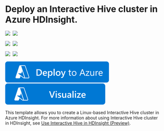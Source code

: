 # Deploy an Interactive Hive cluster in Azure HDInsight.

<IMG SRC="https://azurequickstartsservice.blob.core.windows.net/badges/101-hdinsight-interactive-hive/PublicLastTestDate.svg" />&nbsp;
<IMG SRC="https://azurequickstartsservice.blob.core.windows.net/badges/101-hdinsight-interactive-hive/PublicDeployment.svg" />&nbsp;

<IMG SRC="https://azurequickstartsservice.blob.core.windows.net/badges/101-hdinsight-interactive-hive/FairfaxLastTestDate.svg" />&nbsp;
<IMG SRC="https://azurequickstartsservice.blob.core.windows.net/badges/101-hdinsight-interactive-hive/FairfaxDeployment.svg" />&nbsp;

<IMG SRC="https://azurequickstartsservice.blob.core.windows.net/badges/101-hdinsight-interactive-hive/BestPracticeResult.svg" />&nbsp;
<IMG SRC="https://azurequickstartsservice.blob.core.windows.net/badges/101-hdinsight-interactive-hive/CredScanResult.svg" />&nbsp;

<a href="https://portal.azure.com/#create/Microsoft.Template/uri/https%3A%2F%2Fraw.githubusercontent.com%2FAzure%2Fazure-quickstart-templates%2Fmaster%2F101-hdinsight-interactive-hive%2Fazuredeploy.json" target="_blank">
    <img src="https://raw.githubusercontent.com/Azure/azure-quickstart-templates/master/1-CONTRIBUTION-GUIDE/images/deploytoazure.svg"/>
</a>
<a href="http://armviz.io/#/?load=https%3A%2F%2Fraw.githubusercontent.com%2FAzure%2Fazure-quickstart-templates%2Fmaster%2F101-hdinsight-interactive-hive%2Fazuredeploy.json" target="_blank">
    <img src="https://raw.githubusercontent.com/Azure/azure-quickstart-templates/master/1-CONTRIBUTION-GUIDE/images/visualizebutton.svg"/>
</a>

This template allows you to create a Linux-based Interactive Hive cluster in Azure HDInsight. For more information about using Interactive Hive cluster in HDInsight, see <a href="https://docs.microsoft.com/azure/hdinsight/hdinsight-hadoop-use-interactive-hive">Use Interactive Hive in HDInsight (Preview)</a>.

